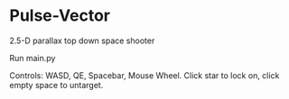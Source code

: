 # Pulse-Vector
2.5-D parallax top down space shooter


Run main.py

Controls: WASD, QE, Spacebar, Mouse Wheel.
Click star to lock on, click empty space to untarget.
